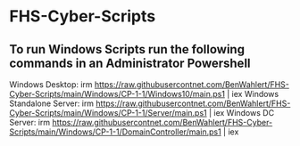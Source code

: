 # FHS-Cyber-Scripts

## To run Windows Scripts run the following commands in an Administrator Powershell

Windows Desktop: irm https://raw.githubusercontnet.com/BenWahlert/FHS-Cyber-Scripts/main/Windows/CP-1-1/Windows10/main.ps1 | iex
Windows Standalone Server: irm https://raw.githubusercontnet.com/BenWahlert/FHS-Cyber-Scripts/main/Windows/CP-1-1/Server/main.ps1 | iex
Windows DC Server: irm https://raw.githubusercontnet.com/BenWahlert/FHS-Cyber-Scripts/main/Windows/CP-1-1/DomainController/main.ps1 | iex